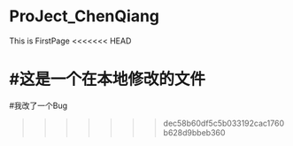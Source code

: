 # ProJect_ChenQiang
This is FirstPage
<<<<<<< HEAD



#这是一个在本地修改的文件
=======
#我改了一个Bug
>>>>>>> dec58b60df5c5b033192cac1760b628d9bbeb360
